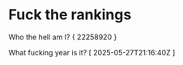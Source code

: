 # Fuck the rankings

Who the hell am I?
{ 22258920 }

What fucking year is it?
[ 2025-05-27T21:16:40Z ]
